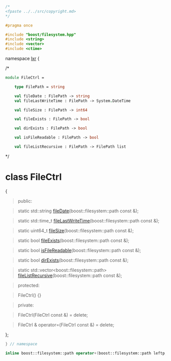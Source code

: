 ```cpp

/*
<fpaste ../../src/copyright.md>
*/

#pragma once

#include "boost/filesystem.hpp"
#include <string>
#include <vector>
#include <ctime>
````

namespace [lxr](namespace.list) {

/*

```fsharp
module FileCtrl = 

    type FilePath = string

    val fileDate : FilePath -> string
    val fileLastWriteTime : FilePath -> System.DateTime

    val fileSize : FilePath -> int64

    val fileExists : FilePath -> bool

    val dirExists : FilePath -> bool

    val isFileReadable : FilePath -> bool

    val fileListRecursive : FilePath -> FilePath list
```

*/

# class FileCtrl

{

>public:

>static std::string [fileDate](filectrl_functions.cpp.md)(boost::filesystem::path const &);

>static std::time_t [fileLastWriteTime](filectrl_functions.cpp.md)(boost::filesystem::path const &);

>static uint64_t [fileSize](filectrl_functions.cpp.md)(boost::filesystem::path const &);

>static bool [fileExists](filectrl_functions.cpp.md)(boost::filesystem::path const &);

>static bool [isFileReadable](filectrl_functions.cpp.md)(boost::filesystem::path const &);

>static bool [dirExists](filectrl_functions.cpp.md)(boost::filesystem::path const &);

>static std::vector&lt;boost::filesystem::path&gt; [fileListRecursive](filectrl_functions.cpp.md)(boost::filesystem::path const &);

>protected:

>FileCtrl() {}

>private:

>FileCtrl(FileCtrl const &) = delete;

>FileCtrl & operator=(FileCtrl const &) = delete;

};

```cpp
} // namespace

inline boost::filesystem::path operator+(boost::filesystem::path leftp, boost::filesystem::path rightp) { return boost::filesystem::path(leftp) += rightp; }

```